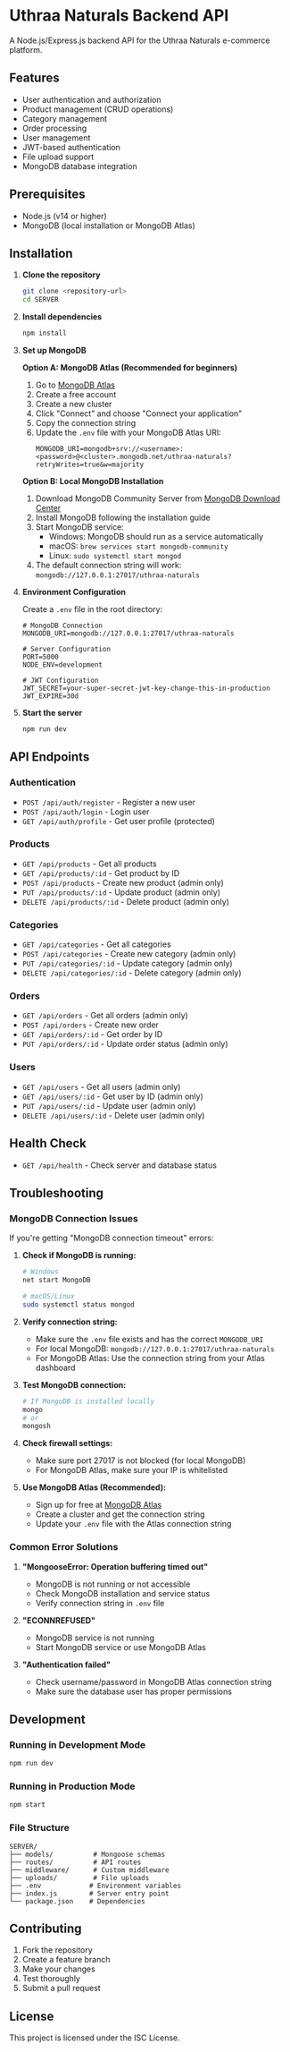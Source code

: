 # Uthraa Naturals Backend API

A Node.js/Express.js backend API for the Uthraa Naturals e-commerce platform.

## Features

- User authentication and authorization
- Product management (CRUD operations)
- Category management
- Order processing
- User management
- JWT-based authentication
- File upload support
- MongoDB database integration

## Prerequisites

- Node.js (v14 or higher)
- MongoDB (local installation or MongoDB Atlas)

## Installation

1. **Clone the repository**
   ```bash
   git clone <repository-url>
   cd SERVER
   ```

2. **Install dependencies**
   ```bash
   npm install
   ```

3. **Set up MongoDB**

   **Option A: MongoDB Atlas (Recommended for beginners)**
   
   1. Go to [MongoDB Atlas](https://www.mongodb.com/atlas)
   2. Create a free account
   3. Create a new cluster
   4. Click "Connect" and choose "Connect your application"
   5. Copy the connection string
   6. Update the `.env` file with your MongoDB Atlas URI:
      ```
      MONGODB_URI=mongodb+srv://<username>:<password>@<cluster>.mongodb.net/uthraa-naturals?retryWrites=true&w=majority
      ```

   **Option B: Local MongoDB Installation**
   
   1. Download MongoDB Community Server from [MongoDB Download Center](https://www.mongodb.com/try/download/community)
   2. Install MongoDB following the installation guide
   3. Start MongoDB service:
      - Windows: MongoDB should run as a service automatically
      - macOS: `brew services start mongodb-community`
      - Linux: `sudo systemctl start mongod`
   4. The default connection string will work: `mongodb://127.0.0.1:27017/uthraa-naturals`

4. **Environment Configuration**
   
   Create a `.env` file in the root directory:
   ```env
   # MongoDB Connection
   MONGODB_URI=mongodb://127.0.0.1:27017/uthraa-naturals
   
   # Server Configuration
   PORT=5000
   NODE_ENV=development
   
   # JWT Configuration
   JWT_SECRET=your-super-secret-jwt-key-change-this-in-production
   JWT_EXPIRE=30d
   ```

5. **Start the server**
   ```bash
   npm run dev
   ```

## API Endpoints

### Authentication
- `POST /api/auth/register` - Register a new user
- `POST /api/auth/login` - Login user
- `GET /api/auth/profile` - Get user profile (protected)

### Products
- `GET /api/products` - Get all products
- `GET /api/products/:id` - Get product by ID
- `POST /api/products` - Create new product (admin only)
- `PUT /api/products/:id` - Update product (admin only)
- `DELETE /api/products/:id` - Delete product (admin only)

### Categories
- `GET /api/categories` - Get all categories
- `POST /api/categories` - Create new category (admin only)
- `PUT /api/categories/:id` - Update category (admin only)
- `DELETE /api/categories/:id` - Delete category (admin only)

### Orders
- `GET /api/orders` - Get all orders (admin only)
- `POST /api/orders` - Create new order
- `GET /api/orders/:id` - Get order by ID
- `PUT /api/orders/:id` - Update order status (admin only)

### Users
- `GET /api/users` - Get all users (admin only)
- `GET /api/users/:id` - Get user by ID (admin only)
- `PUT /api/users/:id` - Update user (admin only)
- `DELETE /api/users/:id` - Delete user (admin only)

## Health Check

- `GET /api/health` - Check server and database status

## Troubleshooting

### MongoDB Connection Issues

If you're getting "MongoDB connection timeout" errors:

1. **Check if MongoDB is running:**
   ```bash
   # Windows
   net start MongoDB
   
   # macOS/Linux
   sudo systemctl status mongod
   ```

2. **Verify connection string:**
   - Make sure the `.env` file exists and has the correct `MONGODB_URI`
   - For local MongoDB: `mongodb://127.0.0.1:27017/uthraa-naturals`
   - For MongoDB Atlas: Use the connection string from your Atlas dashboard

3. **Test MongoDB connection:**
   ```bash
   # If MongoDB is installed locally
   mongo
   # or
   mongosh
   ```

4. **Check firewall settings:**
   - Make sure port 27017 is not blocked (for local MongoDB)
   - For MongoDB Atlas, make sure your IP is whitelisted

5. **Use MongoDB Atlas (Recommended):**
   - Sign up for free at [MongoDB Atlas](https://www.mongodb.com/atlas)
   - Create a cluster and get the connection string
   - Update your `.env` file with the Atlas connection string

### Common Error Solutions

1. **"MongooseError: Operation buffering timed out"**
   - MongoDB is not running or not accessible
   - Check MongoDB installation and service status
   - Verify connection string in `.env` file

2. **"ECONNREFUSED"**
   - MongoDB service is not running
   - Start MongoDB service or use MongoDB Atlas

3. **"Authentication failed"**
   - Check username/password in MongoDB Atlas connection string
   - Make sure the database user has proper permissions

## Development

### Running in Development Mode
```bash
npm run dev
```

### Running in Production Mode
```bash
npm start
```

### File Structure
```
SERVER/
├── models/          # Mongoose schemas
├── routes/          # API routes
├── middleware/      # Custom middleware
├── uploads/         # File uploads
├── .env            # Environment variables
├── index.js        # Server entry point
└── package.json    # Dependencies
```

## Contributing

1. Fork the repository
2. Create a feature branch
3. Make your changes
4. Test thoroughly
5. Submit a pull request

## License

This project is licensed under the ISC License. 